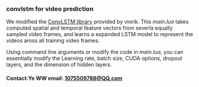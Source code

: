 ### convlstm for video prediction
We modified the [ConvLSTM library](https://github.com/viorik/ConvLSTM) provided by viorik. This *main.lua* takes computed spatial and temporal feature vectors from severla equally sampled video frames, and learns a expanded LSTM model to represent the videos aross all training video frames.

Using command line arguments or modify the code in *main.lua*, you can essentially modify the Learning rate, batch size, CUDA options, dropout layers, and the dimension of hidden layers.


#### Contact:Ye WW email: 1075509788@QQ.com
